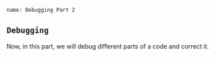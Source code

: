 ```ngMeta
name: Debugging Part 2
```

## `Debugging`

Now, in this part, we will debug different parts of a code and correct it.